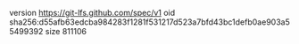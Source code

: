 version https://git-lfs.github.com/spec/v1
oid sha256:d55afb63edcba984283f1281f531217d523a7bfd43bc1defb0ae903a55499392
size 811106
